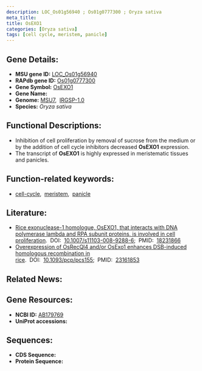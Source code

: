 ```yaml
---
description: LOC_Os01g56940 ; Os01g0777300 ; Oryza sativa
meta_title:
title: OsEXO1
categories: [Oryza sativa]
tags: [cell cycle, meristem, panicle]
---
```


## Gene Details:
- **MSU gene ID:** [LOC_Os01g56940](http://rice.uga.edu/cgi-bin/ORF_infopage.cgi?orf=LOC_Os01g56940)  
- **RAPdb gene ID:** [Os01g0777300](https://rapdb.dna.affrc.go.jp/locus/?name=Os01g0777300)  
- **Gene Symbol:** <u>OsEXO1</u>
- **Gene Name:**
- **Genome:**  [MSU7](http://rice.uga.edu/),&nbsp;&nbsp;[IRGSP-1.0](https://rapdb.dna.affrc.go.jp/download/irgsp1.html)
- **Species:** *Oryza sativa*

## Functional Descriptions:
   - Inhibition of cell proliferation by removal of sucrose from the medium or by the addition of cell cycle inhibitors decreased **OsEXO1** expression.
   - The transcript of **OsEXO1** is highly expressed in meristematic tissues and panicles.

## Function-related keywords:
   - [cell-cycle](/tags/cell-cycle/),&nbsp;&nbsp;[meristem](/tags/meristem/),&nbsp;&nbsp;[panicle](/tags/panicle/)

## Literature:
   - [Rice exonuclease-1 homologue, OsEXO1, that interacts with DNA polymerase lambda and RPA subunit proteins, is involved in cell proliferation](https://www.doi.org/10.1007/s11103-008-9288-6).&nbsp;&nbsp;DOI:&nbsp;&nbsp;[10.1007/s11103-008-9288-6](https://www.doi.org/10.1007/s11103-008-9288-6);&nbsp;&nbsp;PMID:&nbsp;&nbsp;[18231866](https://pubmed.ncbi.nlm.nih.gov/18231866/)
   - [Overexpression of OsRecQl4 and/or OsExo1 enhances DSB-induced homologous recombination in rice](https://www.doi.org/10.1093/pcp/pcs155).&nbsp;&nbsp;DOI:&nbsp;&nbsp;[10.1093/pcp/pcs155](https://www.doi.org/10.1093/pcp/pcs155);&nbsp;&nbsp;PMID:&nbsp;&nbsp;[23161853](https://pubmed.ncbi.nlm.nih.gov/23161853/)

## Related News:

## Gene Resources:
- **NCBI ID:**  [AB179769](http://www.ncbi.nlm.nih.gov/nuccore/AB179769)
- **UniProt accessions:** [](https://www.uniprot.org/uniprotkb//entry)

## Sequences:
- **CDS Sequence:**
- **Protein Sequence:**

